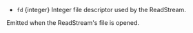 <!-- YAML
added: v0.1.93
-->

* `fd` {integer} Integer file descriptor used by the ReadStream.

Emitted when the ReadStream's file is opened.

